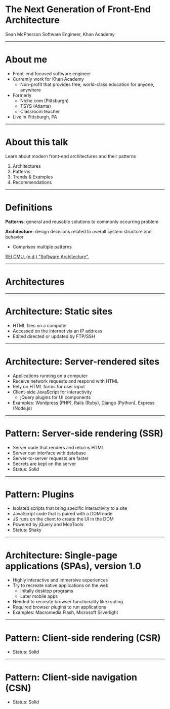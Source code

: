 # The Next Generation of Front-End Architecture

Sean McPherson
Software Engineer, Khan Academy

---

# About me

- Front-end focused software engineer
- Currently work for Khan Academy
  - Non-profit that provides free, world-class education for anyone, anywhere
- Formerly
  - Niche.com (Pittsburgh)
  - TSYS (Atlanta)
  - Classroom teacher
- Live in Pittsburgh, PA

---

# About this talk

Learn about modern front-end architectures and their patterns

1. Architectures
2. Patterns
3. Trends & Examples
4. Recommendations

---

# Definitions

**Patterns**: general and reusable solutions to commonly occurring problem

**Architecture**: design decisions related to overall system structure and behavior
- Comprises multiple patterns

[SEI CMU. (n.d.) "Software Architecture".](https://www.sei.cmu.edu/our-work/software-architecture/)

---

# Architectures

<!--
We're going to proceed through these in roughly chronological order
-->

---

# Architecture: Static sites

- HTML files on a computer
- Accessed on the internet via an IP address
- Edited directed or updated by FTP/SSH

<!--
The first architecture in web development was static sites
These were files stored in a computer somewhere that you could access on the internet
When you sign up for hosting with one of the big companies, they give you access to a computer where you can store your static files
There aren't any patterns for us to discuss here, beyond using the main web technologies: HTML, CSS, and JS
Static 
-->

---

# Architecture: Server-rendered sites

- Applications running on a computer
- Receive network requests and respond with HTML
- Rely on HTML forms for user input
- Client-side JavaScript for interactivity
    - jQuery plugins for UI components
- Examples: Wordpress (PHP), Rails (Ruby), Django (Python), Express (Node.js)

---

# Pattern: Server-side rendering (SSR)

- Server code that renders and returns HTML
- Server can interface with database
- Server-to-server requests are faster
- Secrets are kept on the server
- Status: Solid

---

# Pattern: Plugins

<!-- TODO: Research this more -->

- Isolated scripts that bring specific interactivity to a site
- JavaScript code that is paired with a DOM node
- JS runs on the client to create the UI in the DOM
- Powered by jQuery and MooTools
- Status: Shaky

<!--
There are some contexts where plugins might be the best pattern
Replaced by islands and web components
-->

---

# Architecture: Single-page applications (SPAs), version 1.0

- Highly interactive and immersive experiences
- Try to recreate native applications on the web
    - Initally desktop programs
    - Later mobile apps
- Needed to recreate browser functionality like routing
- Required browser plugins to run applications
- Examples: Macromedia Flash, Microsoft Silverlight

<!--
Ultimately these technologies failed to revolutionize the web
Steve Jobs famously killed Flash by not supporting it in the iPhone
But they introduced some lasting patterns...
-->

---

# Pattern: Client-side rendering (CSR)

- Status: Solid

---

# Pattern: Client-side navigation (CSN)

- Status: Solid